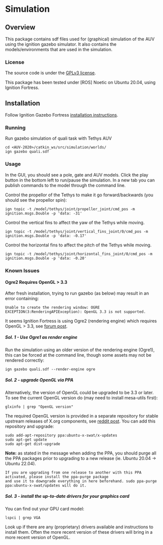 # Simulation


## Overview

This package contains sdf files used for (graphical) simulation of the AUV using the ignition gazebo simulator.
It also contains the models/environments that are used in the simulation.  

### License

The source code is under the [GPLv3 license](../../../LICENSE).

This package has been tested under [ROS] Noetic on Ubuntu 20.04, using Ignition Fortress.


## Installation

Follow Ignition Gazebo Fortress [installation instructions](https://gazebosim.org/docs/fortress/install_ubuntu). 


### Running

Run gazebo simulation of quali task with Tethys AUV

	cd <AUV-2020>/catkin_ws/src/simulation/worlds/
	ign gazebo quali.sdf
	

### Usage

In the GUI, you should see a pole, gate and AUV models. Click the play button in the bottom left to 
run/pause the simulation. In a new tab you can publish commands to the model through the command line.

Control the propellor of the Tethys to make it go forward/backwards (you should see the propellor spin):

	ign topic -t /model/tethys/joint/propeller_joint/cmd_pos -m ignition.msgs.Double -p 'data: -31'

Control the vertical fins to affect the yaw of the Tethys while moving. 

	ign topic -t /model/tethys/joint/vertical_fins_joint/0/cmd_pos -m ignition.msgs.Double -p 'data: -0.17'

Control the horizontal fins to affect the pitch of the Tethys while moving. 

	ign topic -t /model/tethys/joint/horizontal_fins_joint/0/cmd_pos -m ignition.msgs.Double -p 'data: -0.20'


### Known Issues

#### Ogre2 Requires OpenGL > 3.3

After fresh installation, trying to run gazebo (as below) may result in an error containing:

```
Unable to create the rendering window: OGRE EXCEPTION(3:RenderingAPIException): OpenGL 3.3 is not supported.
```

It seems Ignition Fortress is using Ogre2 (rendering engine) which requires OpenGL > 3.3, 
see [forum post](https://answers.gazebosim.org/question/27597/ignition-crashes-directly-after-start/). 

##### Sol. 1 - Use Ogre1 as render engine

Run the simulation using an older version of the rendering engine (Ogre1), this can
be forced at the command line, though some assets may not be rendered correctly:

	ign gazebo quali.sdf --render-engine ogre

##### Sol. 2 - upgrade OpenGL via PPA

Alternatively, the version of OpenGL could be upgraded to be 3.3 or later. To see the current OpenGL 
version do (may need to install mesa-utils first):

	glxinfo | grep "OpenGL version"

The required OpenGL version is provided in a separate repository for stable upstream releases of X.org components, 
see [reddit post](https://www.reddit.com/r/Ubuntu/comments/8tpq05/how_can_update_my_display_driver_to_opengl_33/).
You can add this repository and upgrade:

```
sudo add-apt-repository ppa:ubuntu-x-swat/x-updates 
sudo apt-get update
sudo apt-get dist-upgrade	
```

**Note:** as stated in the message when adding the PPA, you should purge all the PPA packages prior to 
upgrading to a new release (ie. Ubuntu 20.04 -> Ubuntu 22.04).

```
If you are upgrading from one release to another with this PPA activated, please install the ppa-purge package 
and use it to downgrade everything in here beforehand. sudo ppa-purge ppa:ubuntu-x-swat/updates will do it.

```
 
##### Sol. 3 - install the up-to-date drivers for your graphics card

You can find out your GPU card model:

	lspci | grep VGA

Look up if there are any (proprietary) drivers available and instructions to install them. Often the more recent
version of these drivers will bring in a more recent version of OpenGL.
